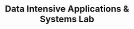 ---
title: Data Intensive Applications & Systems Lab

description: |
  Research in DIAS lab focuses on addressing these challenges by adapting data management technology to computer architecture trends, enabling discoveries in scientific domains through automating physical database design and revolutionizing exploration algorithms in very large data repositories. 

people:
  - anastasia-ailamaki


layout: project
image: "/img/labs/dias-logo.png"
last-updated: 2019-11-04
link: "https://www.epfl.ch/labs/dias/"
---